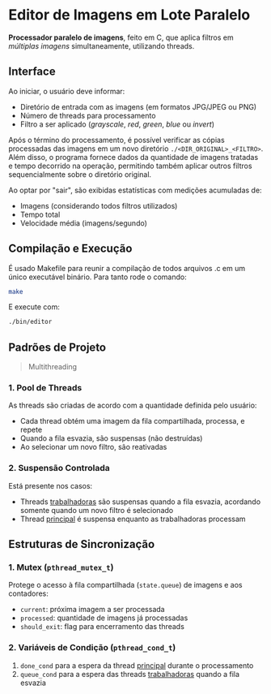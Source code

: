 # Editor de Imagens em Lote Paralelo

**Processador paralelo de imagens**, feito em C, que aplica filtros em _múltiplas imagens_ simultaneamente, utilizando threads. 

## Interface
Ao iniciar, o usuário deve informar:
- Diretório de entrada com as imagens (em formatos JPG/JPEG ou PNG)
- Número de threads para processamento
- Filtro a ser aplicado (_grayscale_, _red_, _green_, _blue_ ou _invert_)

Após o término do processamento, é possível verificar as cópias processadas das imagens em um novo diretório `./<DIR_ORIGINAL>_<FILTRO>`. Além disso, o programa fornece dados da quantidade de imagens tratadas e tempo decorrido na operação, permitindo também aplicar outros filtros sequencialmente sobre o diretório original.

Ao optar por "sair", são exibidas estatísticas com medições acumuladas de:
- Imagens (considerando todos filtros utilizados)
- Tempo total
- Velocidade média (imagens/segundo)


## Compilação e Execução

É usado Makefile para reunir a compilação de todos arquivos .c em um único executável binário. Para tanto rode o comando:

```bash
make
```
E execute com:

```bash
./bin/editor
```


## Padrões de Projeto
> Multithreading

### 1. Pool de Threads

As threads são criadas de acordo com a quantidade definida pelo usuário:
- Cada thread obtém uma imagem da fila compartilhada, processa, e repete
- Quando a fila esvazia, são suspensas (não destruídas)
- Ao selecionar um novo filtro, são reativadas

### 2. Suspensão Controlada

Está presente nos casos:
- Threads <u>trabalhadoras</u> são suspensas quando a fila esvazia, acordando somente quando um novo filtro é selecionado
- Thread <u>principal</u> é suspensa enquanto as trabalhadoras processam


## Estruturas de Sincronização

### 1. Mutex (`pthread_mutex_t`)

Protege o acesso à fila compartilhada (`state.queue`) de imagens e aos contadores:
- `current`: próxima imagem a ser processada
- `processed`: quantidade de imagens já processadas
- `should_exit`: flag para encerramento das threads

### 2. Variáveis de Condição (`pthread_cond_t`)

1. `done_cond` para a espera da thread <u>principal</u> durante o processamento
2. `queue_cond` para a espera das threads <u>trabalhadoras</u> quando a fila esvazia